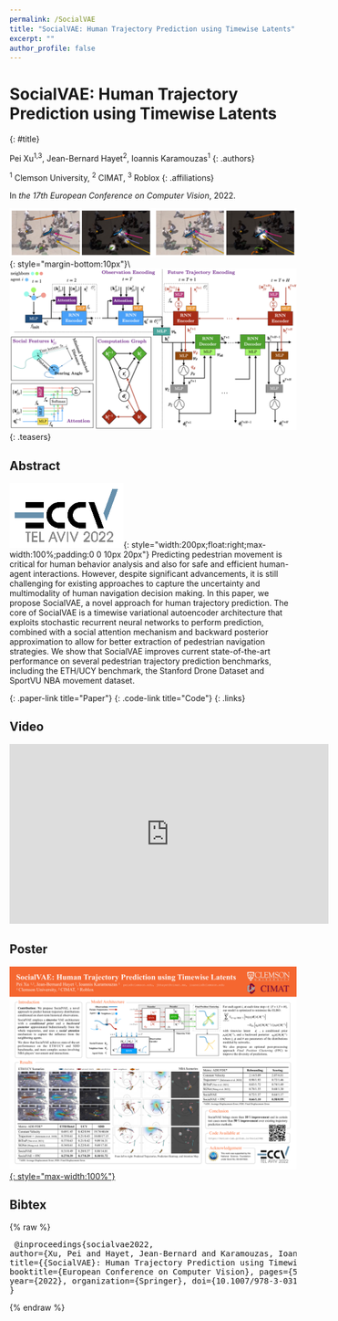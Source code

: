 ```yaml
---
permalink: /SocialVAE
title: "SocialVAE: Human Trajectory Prediction using Timewise Latents"
excerpt: ""
author_profile: false
--- 
```


# SocialVAE: Human Trajectory Prediction using Timewise Latents
{: #title}

<span>Pei Xu<sup>1,3</sup></span>,
<span>Jean-Bernard Hayet<sup>2</sup></span>,
<span>Ioannis Karamouzas<sup>1</sup></span>
{: .authors}

<span><sup>1</sup> Clemson University</span>,
<span><sup>2</sup> CIMAT</span>,
<span><sup>3</sup> Roblox</span>
{: .affiliations}

In _the 17th European Conference on Computer Vision_, 2022.

![](projects/SocialVAE/teaser.png){: style="margin-bottom:10px"}\\
![](projects/SocialVAE/overview.png)
{: .teasers}

## Abstract
![ECCV 2021](projects/SocialVAE/ECCV-logo3.png){: style="width:200px;float:right;max-width:100%;padding:0 0 10px 20px"}
Predicting pedestrian movement is critical for human behavior analysis and also for safe and efficient human-agent interactions. However, despite significant advancements, it is still challenging for existing approaches to capture the uncertainty and multimodality of human navigation decision making. In this paper, we propose SocialVAE, a novel approach for human trajectory prediction. The core of SocialVAE is a timewise variational autoencoder architecture that exploits stochastic recurrent neural networks to perform prediction, combined with a social attention mechanism and backward posterior approximation to allow for better extraction of pedestrian navigation strategies. We show that SocialVAE improves current state-of-the-art performance on several pedestrian trajectory prediction benchmarks, including the ETH/UCY benchmark, the Stanford Drone Dataset and SportVU NBA movement dataset.


[](https://arxiv.org/abs/2203.08207){: .paper-link title="Paper"}
[](https://github.com/xupei0610/SocialVAE){: .code-link title="Code"}
{: .links}


## Video
<div style="max-width:560px">
<iframe width="560" height="315" src="https://www.youtube.com/embed/nXrreTmXktM?si=c66LWojq8FxsGBDN" frameborder="0" allow="accelerometer; autoplay; clipboard-write; encrypted-media; gyroscope; picture-in-picture; web-share" allowfullscreen></iframe>
</div>


## Poster
[![](projects/SocialVAE/poster.png){: style="max-width:100%"}](projects/SocialVAE/poster.pdf)


## Bibtex
{% raw %}<pre class="bibtex">
@inproceedings{socialvae2022,
    author={Xu, Pei and Hayet, Jean-Bernard and Karamouzas, Ioannis},
    title={{SocialVAE}: Human Trajectory Prediction using Timewise Latents},
    booktitle={European Conference on Computer Vision},
    pages={511-528},
    year={2022},
    organization={Springer},
    doi={10.1007/978-3-031-19772-7_30}
}
</pre>{% endraw %}
